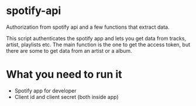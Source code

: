 # spotify-api
Authorization from spotify api and a few functions that extract data.

This script authenticates the spotify app and lets you get data from tracks, artist, playlists etc.
The main function is the one to get the access token, but there are some to get data from an artist or a album.

# What you need to run it
- Spotify app for developer
- Client id and client secret (both inside app)
